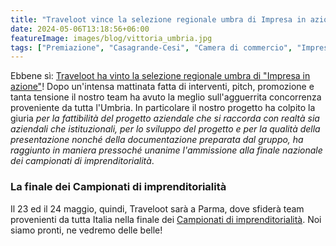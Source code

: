 ```yaml
---
title: "Traveloot vince la selezione regionale umbra di Impresa in azione"
date: 2024-05-06T13:18:56+06:00
featureImage: images/blog/vittoria_umbria.jpg
tags: ["Premiazione", "Casagrande-Cesi", "Camera di commercio", "Impresa in azione"]
---
```


Ebbene sì: <a href="https://www.umbria.camcom.it/la-camera/comunicati-stampa/impresa-in-azione-2024-vince-il-traveloot-ja-del-cesi-casagrande-di-terni">Traveloot ha vinto la selezione regionale umbra di "Impresa in azione"</a>! Dopo un'intensa mattinata fatta di interventi, pitch, promozione e tanta tensione il nostro team ha avuto la meglio sull'agguerrita concorrenza proveniente da tutta l'Umbria. In particolare il nostro progetto ha colpito la giuria <em>per la fattibilità del progetto aziendale che si raccorda con realtà sia aziendali che istituzionali, per lo sviluppo del progetto e per la qualità della presentazione nonché della documentazione preparata dal gruppo, ha raggiunto in maniera pressoché unanime l'ammissione alla finale nazionale dei campionati di imprenditorialità</em>.

### La finale dei Campionati di imprenditorialità

Il 23 ed il 24 maggio, quindi, Traveloot sarà a Parma, dove sfiderà team provenienti da tutta Italia nella finale dei <a href="https://www.campionatimprenditorialita.it/">Campionati di imprenditorialità</a>. Noi siamo pronti, ne vedremo delle belle!